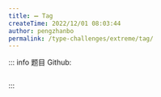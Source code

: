 ```yaml
---
title: ➖ Tag
createTime: 2022/12/01 08:03:44
author: pengzhanbo
permalink: /type-challenges/extreme/tag/
---
```


::: info 题目
Github: []()

```ts
```
:::
